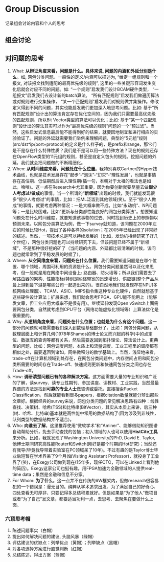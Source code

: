# Group Discussion

记录组会讨论内容和个人的思考

## 组会讨论

## 对问题的思考

1. What: **从辩证角度来看，问题是什么。具体来说, 问题的内涵和外延分别是什么**。如, 网包分类问题。一般性的定义/内涵可以描述为, “给定一组规则和一个报文, 对该报文找到适配的最高优先级的规则”, 这里的一些关键形容词发生变化后就会对应不同的问题。如: “一个规则”启发我们设计BCAM硬件类型， “一组报文”启发我们去设计新的batch算法， “所有匹配规则”启发我们做遍历算法或对规则进行交集操作， “某一个匹配规则”启发我们对规则做并集操作。修改定义得到不同的问题，其实也能启发我们更加深入地思考问题。比如: 基于“所有匹配规则”设计出的算法肯定存在优化空间的，因为我们只需要最高优先级的匹配规则，所以Bit Vector类型的算法可以优化；比如: 基于“某一个匹配规则”设计出的算法其实可以作为“最高优先级的规则”问题的一个“预过滤”。当然，这些启发式信息最后能不能得到好的结果，就要因地制宜和进行相应的实验验证了。问题的外延就需要我们举例来理解问题，典型的“5元组”规则(src/dst*ip/port+protocol)的定义是什么样子的，是prefix和range，那它们是不是存在什么特殊性质？我们是不是可以用一些特殊方法？现在的规则还存在OpenFlow类型的11元组的规则，甚至是自定义包头的规则。挖掘问题的外延，我们就会把问题做的不断精细化。
2. When: **从时间维度来看，问题处在什么位置**。我特别喜欢Gartner的Hyper技术曲线，也就是技术发展存在“起步”-“泡沫”-“幻灭”-“理性发展”，也就是事情存在高估期、低估期然后进入理性期(插一句，本朝对于太祖的看法也是如此，哈哈)。这一点在Research中尤其重要，因为你要创新就要尽量去做**很少人考虑过/做成**的事情。当一个所谓的“**新领域**”出现的时候，我们就能发现很多“很少人考虑过”的事情，比如：把ML泛滥到其他领域(笑)。至于“很少人做成”的事情，就要考虑两种情况：一是大概率做不成，比如“永动机”、NP问题等；一是比较困难，比如“更新与分类都性能良好的网包分类算法”。想要知道问题处在什么时间维度，就要知道该事物的过去、同时找到历史上的参照物以预测未来。以网包分类算法为例，做一下survey就知道，该问题在2000年左右的时候比较Hot，提出了各种各样的solution；在2005年已经出现了非常好的综述。当然，一项技术总是可以持续发展的（比如，发动机持续研究了好几个世纪），网包分类问题也可以持续研究下去，但该问题已经不属于“新领域”，不是那种很好挖的矿了（当问题的内涵、外延都比较清晰的时候，该问题也就常常到了平稳发展的时候了）。
3. Where: **从空间维度来看，问题处在什么位置**。我们需要知道问题是在哪个位置、哪个领域，周围可利用的资源是什么。网包分类问题虽然可以泛化来思考，但一般就是用在网络中间设备上: 路由器、防火墙等；所以我们需要去了解路由器的架构、性能指标(特别是网络带宽的迅速增长)、供应链(整个产品从最上游到最下游是哪些公司一起造出来的)。很自然地我们就发现存在NPU(多核网络处理器)、TCAM、ASIC、MIPS指令集这种专业化硬件，自然就想基于这些硬件设计算法；扩展来想，我们就会思考FPGA、GPU能不能用上（能够发文章，但工业应用大概率不是很有用）。继续延伸发现Open vSwitch上面需要网包分类，自然就考虑到CPU平台（网络功能虚拟化领域等）上算法优化是很重要的。
4. Why: **从逻辑角度来看，问题处在什么位置；也就是为什么有这个问题**。这一部分的问题就可能需要我们深入到数理基础部分了，比如：网包分类问题，从数理层面上和计算几何(1978年Shamos的博士论文而兴起的科学)中的点定位、数据库的查询等都有关系，然后需要返回到拓扑理论、算法设计上。更典型的问题，比如：网包调度问题，本质上和流量调度、工业工程里的调度都有相似之处，需要返回到诸如，网络微积分的数学基础上。当然，浅显地来看，trade-off在计算机领域到处存在，在网包分类问题中，内存空间占用和网包分类所需要的时间存在Trade-off、快速规则更新和快速网包分类之间也存在Trade-off。
5. How: **调研清楚问题已有的各种解决方案**。这方面需要大量的专业知识和广泛的了解，读survey、读专业性期刊、参加讲座、读教材、工业实践，当然最最靠谱的方法是找到**可靠的专业人士**做咨询或委托。直接搜索Packet Classification，然后就能看到很多papers，根据citation数量就能分辨出那些文章好。根据经典的survey来说，网包分类问题的常见解决思路有四种：线性查找、决策树、哈希(TSS)和比特串(BitVector)，其实从本质上来讲，后三种(树、哈希、比特串)基本就是高性能中常用的数据结构了(因为涉及到非线性，队列类型的数据结构并不适合)。
6. Who: **向谁去了解**。这里推荐使用“微软学术”和“Aminer”、能够借助知识图谱自动帮助分析，免去手动查找的苦恼；初入领域的人也可以使用**HistCite工具**来分析。比如，我就发现了Washington University的PhD, David E. Taylor, 他博士期间研究高性能Router和Switch(刚好是那个时期的Hot研究)；当然还有我导(毕竟我导带着实验室在PC领域呆了10年)。不过有趣的是Taylor博士毕业后短暂在学术界呆了9个月(做Visiting Assistant Professor)，就投身了工业界了(笑)，在Exegy公司做到现在(15年多，现任CTO，可以在Linked上看到他的简历)。Exegy这家公司也挺有趣，用FPGA加速为金融领域的人提供real-time data；果然是金融和信息不分家。
7. For Whom: **为了什么**。这一点并不在传统的6W框架内，但做research很容易犯的一个错误是：漫无目的。纯粹从学术追求出发、为了满足自己的好奇心，四处查看无可厚非、只要记得多总结积累就好。但是如果是“为了他人”做项目或者“为了自己”发文章，都要适当功利一点，去思考、去聚焦在要做什么上面。

### 六顶思考帽

1. 陈述问题事实（白帽）
2. 提出如何解决问题的建议, 头脑风暴（绿帽）
3. 评估建议的优缺点：列举优点（黄帽）；列举缺点（黑帽）
4. 对各项选择方案进行直觉判断（红帽）
5. 总结陈述，得出方案（蓝帽）
